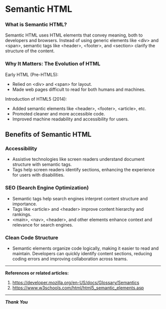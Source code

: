 # Semantic HTML

### What is Semantic HTML?

Semantic HTML uses HTML elements that convey meaning, both to developers and browsers. Instead of using generic elements like \<div> and \<span>, semantic tags like \<header>, \<footer>, and \<section> clarify the structure of the content.

### Why It Matters: The Evolution of HTML

Early HTML (Pre-HTML5):

- Relied on \<div> and \<span> for layout.
- Made web pages difficult to read for both humans and machines.

Introduction of HTML5 (2014):

- Added semantic elements like \<header>, \<footer>, \<article>, etc.
- Promoted cleaner and more accessible code.
- Improved machine readability and accessibility for users.

## Benefits of Semantic HTML

### Accessibility

- Assistive technologies like screen readers
  understand document structure with
  semantic tags.
- Tags help screen readers identify sections,
  enhancing the experience for users with
  disabilities.

### SEO (Search Engine Optimization)

- Semantic tags help search engines interpret
  content structure and importance.
- Tags like \<article> and \<header> improve
  content hierarchy and rankings.
- \<main>, \<nav>, \<header>, and other elements
  enhance context and relevance for search
  engines.

### Clean Code Structure

- Semantic elements organize code logically,
  making it easier to read and maintain.
  Developers can quickly identify content
  sections, reducing coding errors and
  improving collaboration across teams.

---

**References or related articles:**

1. https://developer.mozilla.org/en-US/docs/Glossary/Semantics
2. https://www.w3schools.com/html/html5_semantic_elements.asp

---

**_Thank You_**

